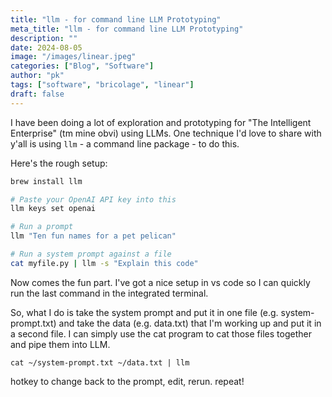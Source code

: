 ```yaml
---
title: "llm - for command line LLM Prototyping"
meta_title: "llm - for command line LLM Prototyping"
description: ""
date: 2024-08-05
image: "/images/linear.jpeg"
categories: ["Blog", "Software"]
author: "pk"
tags: ["software", "bricolage", "linear"]
draft: false
---
```


I have been doing a lot of exploration and prototyping for "The Intelligent Enterprise" (tm mine obvi) using LLMs. One technique I'd love to share with y'all is using `llm` - a command line package - to do this.

Here's the rough setup:
```bash
brew install llm

# Paste your OpenAI API key into this
llm keys set openai

# Run a prompt
llm "Ten fun names for a pet pelican"

# Run a system prompt against a file
cat myfile.py | llm -s "Explain this code"
```

Now comes the fun part. I've got a nice setup in vs code so I can quickly run the last command in the integrated terminal.

So, what I do is take the system prompt and put it in one file (e.g. system-prompt.txt) and take the data (e.g. data.txt) that I'm working up and put it in a second file. I can simply use the cat program to cat those files together and pipe them into LLM.

```
cat ~/system-prompt.txt ~/data.txt | llm
```

hotkey to change back to the prompt, edit, rerun. repeat!
